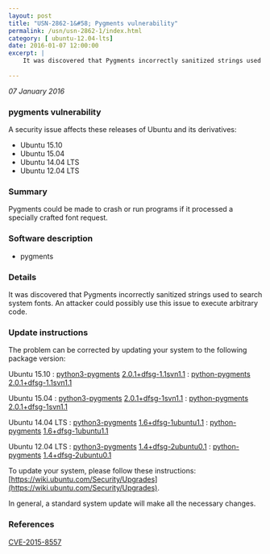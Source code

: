 ```yaml
---
layout: post
title: "USN-2862-1&#58; Pygments vulnerability"
permalink: /usn/usn-2862-1/index.html
category: [ ubuntu-12.04-lts]
date: 2016-01-07 12:00:00
excerpt: |
    It was discovered that Pygments incorrectly sanitized strings used to search system fonts. An attacker could possibly use this issue to execute arbitrary code. 
    
--- 
```

 
 

*07 January 2016*

### pygments vulnerability

A security issue affects these releases of Ubuntu and its derivatives:

* Ubuntu 15.10
* Ubuntu 15.04
* Ubuntu 14.04 LTS
* Ubuntu 12.04 LTS

### Summary

Pygments could be made to crash or run programs if it processed a specially crafted font request.

### Software description

* pygments 

### Details

It was discovered that Pygments incorrectly sanitized strings used to search system fonts. An attacker could possibly use this issue to execute arbitrary code. 

### Update instructions

The problem can be corrected by updating your system to the following package version:

Ubuntu 15.10
 : [python3-pygments](https://launchpad.net/ubuntu/+source/pygments) <span> [2.0.1+dfsg-1.1svn1.1](https://launchpad.net/ubuntu/+source/pygments/2.0.1+dfsg-1.1svn1.1) </span> 
 : [python-pygments](https://launchpad.net/ubuntu/+source/pygments) <span> [2.0.1+dfsg-1.1svn1.1](https://launchpad.net/ubuntu/+source/pygments/2.0.1+dfsg-1.1svn1.1) </span> 

Ubuntu 15.04
 : [python3-pygments](https://launchpad.net/ubuntu/+source/pygments) <span> [2.0.1+dfsg-1svn1.1](https://launchpad.net/ubuntu/+source/pygments/2.0.1+dfsg-1svn1.1) </span> 
 : [python-pygments](https://launchpad.net/ubuntu/+source/pygments) <span> [2.0.1+dfsg-1svn1.1](https://launchpad.net/ubuntu/+source/pygments/2.0.1+dfsg-1svn1.1) </span> 

Ubuntu 14.04 LTS
 : [python3-pygments](https://launchpad.net/ubuntu/+source/pygments) <span> [1.6+dfsg-1ubuntu1.1](https://launchpad.net/ubuntu/+source/pygments/1.6+dfsg-1ubuntu1.1) </span> 
 : [python-pygments](https://launchpad.net/ubuntu/+source/pygments) <span> [1.6+dfsg-1ubuntu1.1](https://launchpad.net/ubuntu/+source/pygments/1.6+dfsg-1ubuntu1.1) </span> 

Ubuntu 12.04 LTS
 : [python3-pygments](https://launchpad.net/ubuntu/+source/pygments) <span> [1.4+dfsg-2ubuntu0.1](https://launchpad.net/ubuntu/+source/pygments/1.4+dfsg-2ubuntu0.1) </span> 
 : [python-pygments](https://launchpad.net/ubuntu/+source/pygments) <span> [1.4+dfsg-2ubuntu0.1](https://launchpad.net/ubuntu/+source/pygments/1.4+dfsg-2ubuntu0.1) </span> 

To update your system, please follow these instructions: [https://wiki.ubuntu.com/Security/Upgrades](https://wiki.ubuntu.com/Security/Upgrades).

In general, a standard system update will make all the necessary changes. 

### References

 
 [CVE-2015-8557](http://people.ubuntu.com/~ubuntu-security/cve/CVE-2015-8557)
 

